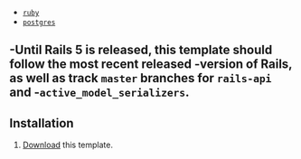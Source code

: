 -   [`ruby`](https://www.ruby-lang.org/en/)
 -   [`postgres`](http://www.postgresql.org)

-Until Rails 5 is released, this template should follow the most recent released
-version of Rails, as well as track `master` branches for `rails-api` and
-`active_model_serializers`.
-
 ## Installation

 1.  [Download](../../archive/master.zip) this template.
